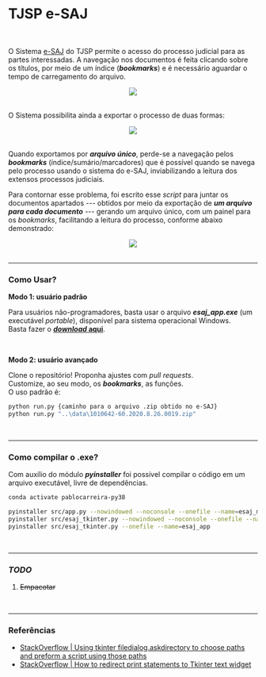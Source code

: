 # TJSP e-SAJ

<br>

O Sistema [e-SAJ](https://esaj.tjsp.jus.br/esaj/portal.do?servico=190090) do TJSP permite o acesso do processo judicial para as partes interessadas. A navegação nos documentos é feita clicando sobre os títulos, por meio de um índice (***bookmarks***) e é necessário aguardar o tempo de carregamento do arquivo.
<center><img src="https://i.imgur.com/FMBKHLg.png"></center>

<br>

O Sistema possibilita ainda a exportar o processo de duas formas:
<center><img src="https://i.imgur.com/dboJbpC.png"></center>

<br>

Quando exportamos por ***arquivo único***, perde-se a navegação pelos ***bookmarks*** (índice/sumário/marcadores) que é possível quando se navega pelo processo usando o sistema do e-SAJ, inviabilizando a leitura dos extensos processos judiciais.

Para contornar esse problema, foi escrito esse *script* para juntar os documentos apartados --- obtidos por meio da exportação de  ***um arquivo para cada documento*** --- gerando um arquivo único, com um painel para os *bookmarks*, facilitando a leitura do processo, conforme abaixo demonstrado:
<center><img src="https://i.imgur.com/9Yz6jdO.png"></center>

<br>

-----

### Como Usar?

**Modo 1: usuário padrão**

Para usuários não-programadores, basta usar o arquivo ***esaj_app.exe*** (um executável *portable*), disponível para sistema operacional Windows.
<br>Basta fazer o [***download* aqui**](https://github.com/gaemapiracicaba/sp_tjsp_esaj/releases/download/app/esaj_app.exe).


<br>

**Modo 2: usuário avançado**

Clone o repositório! Proponha ajustes com *pull requests*.
<br>Customize, ao seu modo, os ***bookmarks***, as funções.
<br>O uso padrão é:
```bash
python run.py {caminho para o arquivo .zip obtido no e-SAJ}
python run.py "..\data\1010642-60.2020.8.26.0019.zip"
```

<br>

-----

### Como compilar o .exe?

Com auxílio do módulo ***pyinstaller*** foi possível compilar o código em um arquivo executável, livre de dependências.

```bash
conda activate pablocarreira-py38

pyinstaller src/app.py --nowindowed --noconsole --onefile --name=esaj_merge_docs
pyinstaller src/esaj_tkinter.py --nowindowed --noconsole --onefile --name=esaj_app
pyinstaller src/esaj_tkinter.py --onefile --name=esaj_app
```

<br>

-----

### *TODO*

1. <strike>Empacotar</strike>

<br>

-----

### Referências
 
- [StackOverflow | Using tkinter filedialog.askdirectory to choose paths and preform a script using those paths](https://stackoverflow.com/questions/62593336/using-tkinter-filedialog-askdirectory-to-choose-paths-and-preform-a-script-using)
- [StackOverflow | How to redirect print statements to Tkinter text widget](https://stackoverflow.com/questions/12351786/how-to-redirect-print-statements-to-tkinter-text-widget)
